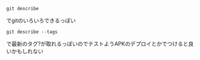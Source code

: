 ```
git describe
```

でgitのいろいろできるっぽい

```
git describe --tags
```

で最新のタグ?が取れるっぽいのでテストようAPKのデプロイとかでつけると良いかもしれない
